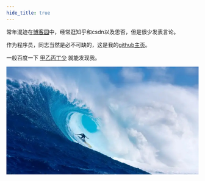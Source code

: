 ```yaml
---
hide_title: true
---
```


<div style={{backgroundColor: 'rgb(251 239 253)', padding: 10, borderRadius: 10}}>

常年混迹在[博客园](https://www.cnblogs.com/dingshaohua/)中，经常逛知乎和csdn以及思否，但是很少发表言论。

作为程序员，同志当然是必不可缺的，这是我的[github主页](https://github.com/dshvv)。

一般百度一下 [甲乙丙丁少](https://www.baidu.com/s?wd=甲乙丙丁少) 就能发现我。

![tu](/img/life/1.1.jpg)
</div>